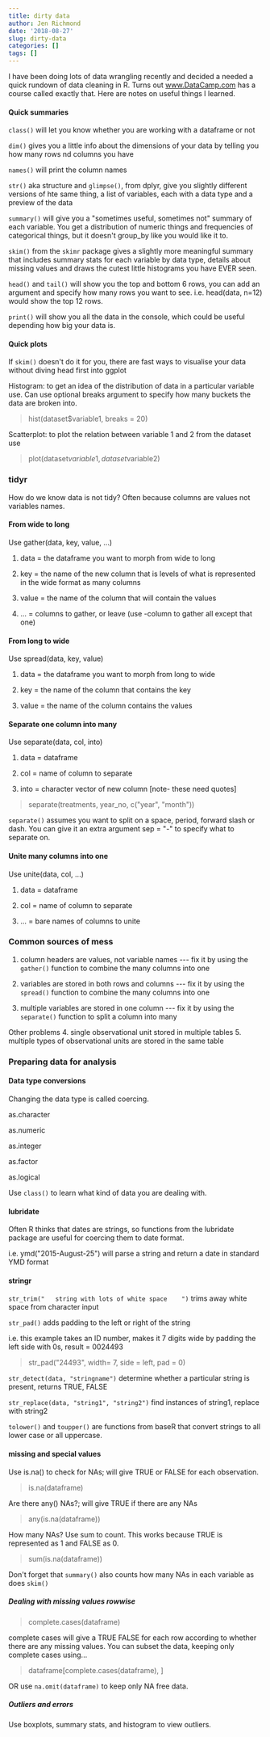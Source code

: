 ```yaml
---
title: dirty data
author: Jen Richmond
date: '2018-08-27'
slug: dirty-data
categories: []
tags: []
---
```


I have been doing lots of data wrangling recently and decided a needed a quick rundown of data cleaning in R. Turns out www.DataCamp.com has a course called exactly that. Here are notes on useful things I learned. 

#### Quick summaries

`class()` will let you know whether you are working with a dataframe or not

`dim()` gives you a little info about the dimensions of your data by telling you how many rows nd columns you have

`names()` will print the column names

`str()` aka structure and `glimpse()`, from dplyr, give you slightly different versions of hte same thing, a list of variables, each with a data type and a preview of the data

`summary()` will give you a "sometimes useful, sometimes not" summary of each variable. You get a distribution of numeric things and frequencies of categorical things, but it doesn't group_by like you would like it to. 

`skim()` from the `skimr` package gives a slightly more meaningful summary that includes summary stats for each variable by data type, details about missing values and draws the cutest little histograms you have EVER seen. 

`head()` and `tail()` will show you the top and bottom 6 rows, you can add an argument and specify how many rows you want to see. i.e. head(data, n=12) would show the top 12 rows. 

`print()` will show you all the data in the console, which could be useful depending how big your data is. 

#### Quick plots

If `skim()` doesn't do it for you, there are fast ways to visualise your data without diving head first into ggplot

Histogram: to get an idea of the distribution of data in a particular variable use. Can use optional breaks argument to specify how many buckets the data are broken into. 

> hist(dataset$variable1, breaks = 20)

Scatterplot: to plot the relation between variable 1 and 2 from the dataset use

> plot(dataset$variable1 , dataset$variable2) 

### tidyr 

How do we know data is not tidy? Often because columns are values not variables names. 

#### From wide to long 

Use gather(data, key, value, ...) 

1. data = the dataframe you want to morph from wide to long

2. key = the name of the new column that is levels of what is represented in the wide format as many columns

3. value = the name of the column that will contain the values

4. ... = columns to gather, or leave (use -column to gather all except that one)

#### From long to wide 

Use spread(data, key, value) 

1. data = the dataframe you want to morph from long to wide

2. key = the name of the column that contains the key 

3. value = the name of the column contains the values

#### Separate one column into many 

Use separate(data, col, into) 

1. data = dataframe

2. col = name of column to separate

3. into = character vector of new column [note- these need quotes]

> separate(treatments, year_no, c("year", "month"))

`separate()` assumes you want to split on a space, period, forward slash or dash. You can give it an extra argument sep = "-" to specify what to separate on. 

#### Unite many columns into one 

Use unite(data, col, ...) 

1. data = dataframe

2. col = name of column to separate

3. ... = bare names of columns to unite


### Common sources of mess

1. column headers are values, not variable names --- fix it by using the `gather()` function to combine the many columns into one

2. variables are stored in both rows and columns --- fix it by using the `spread()` function to combine the many columns into one

3. multiple variables are stored in one column --- fix it by using the `separate()` function to split a column into many

Other problems
4. single observational unit stored in multiple tables
5. multiple types of observational units are stored in the same table

### Preparing data for analysis

#### Data type conversions

Changing the data type is called coercing. 

as.character

as.numeric

as.integer

as.factor

as.logical

Use `class()` to learn what kind of data you are dealing with. 

#### lubridate

Often R thinks that dates are strings, so functions from the lubridate package are useful for coercing them to date format. 

i.e. ymd("2015-August-25") will parse a string and return a date in standard YMD format

#### stringr

`str_trim("   string with lots of white space    ")` trims away white space from character input

`str_pad()` adds padding to the left or right of the string 

i.e. this example takes an ID number, makes it 7 digits wide by padding the left side with 0s, result = 0024493

> str_pad("24493", width= 7, side = left, pad = 0) 

`str_detect(data, "stringname")` determine whether a particular string is present, returns TRUE, FALSE 

`str_replace(data, "string1", "string2")` find instances of string1, replace with string2 

`tolower()` and `toupper()` are functions from baseR that convert strings to all lower case or all uppercase. 

#### missing and special values

Use is.na() to check for NAs; will give TRUE or FALSE for each observation.

> is.na(dataframe) 

Are there any() NAs?; will give TRUE if there are any NAs

> any(is.na(dataframe))

How many NAs? Use sum to count. This works because TRUE is represented as 1 and FALSE as 0. 

>sum(is.na(dataframe))

Don't forget that `summary()` also counts how many NAs in each variable as does `skim()`

##### Dealing with missing values rowwise

> complete.cases(dataframe) 

complete cases will give a TRUE FALSE for each row according to whether there are any missing values. You can subset the data, keeping only complete cases using...

> dataframe[complete.cases(dataframe), ]

OR use `na.omit(dataframe)` to keep only NA free data. 

##### Outliers and errors

Use boxplots, summary stats, and histogram to view outliers. 